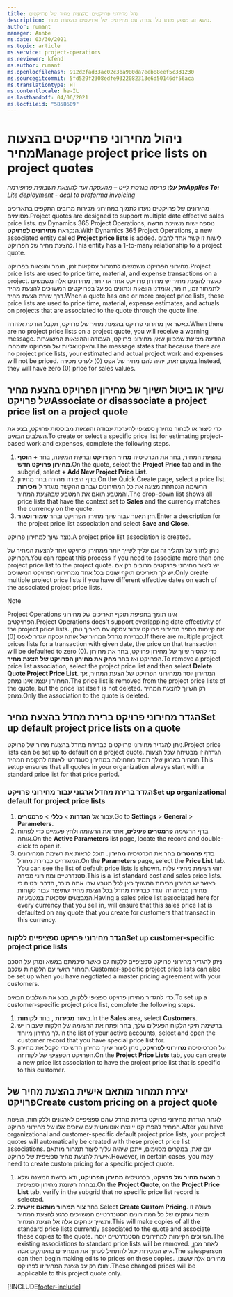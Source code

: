 ```yaml
---
title: נהל מחירוני פרויקטים בהצעות מחיר של פרויקטים
description: נושא זה מספק מידע על עבודה עם מחירונים של פרויקטים בהצעות מחיר.
author: rumant
manager: Annbe
ms.date: 03/30/2021
ms.topic: article
ms.service: project-operations
ms.reviewer: kfend
ms.author: rumant
ms.openlocfilehash: 912d2fad33ac02c3ba980da7eeb88eef5c331230
ms.sourcegitcommit: 5fd529f2308edfe9322082313e6d50146df56aca
ms.translationtype: HT
ms.contentlocale: he-IL
ms.lasthandoff: 04/06/2021
ms.locfileid: "5858609"
---
```

# <a name="manage-project-price-lists-on-project-quotes"></a><span data-ttu-id="8ca9c-103">ניהול מחירוני פרוייקטים בהצעות מחיר</span><span class="sxs-lookup"><span data-stu-id="8ca9c-103">Manage project price lists on project quotes</span></span> 

<span data-ttu-id="8ca9c-104">_**חל על**: פריסה בגרסת לייט – מהעסקה ועד להוצאת חשבונית פרופורמה_</span><span class="sxs-lookup"><span data-stu-id="8ca9c-104">_**Applies To:** Lite deployment - deal to proforma invoicing_</span></span>

<span data-ttu-id="8ca9c-105">מחירונים של פרויקטים נועדו לתמוך במחירוני מכירות מרובים התקפים בתאריכים מסוימים.</span><span class="sxs-lookup"><span data-stu-id="8ca9c-105">Project quotes are designed to support multiple date effective sales price lists.</span></span> <span data-ttu-id="8ca9c-106">עם Dynamics 365 Project Operations, נוספה ישות משויכת חדשה הנקראת **מחירונים לפרויקט**.</span><span class="sxs-lookup"><span data-stu-id="8ca9c-106">With Dynamics 365 Project Operations, a new associated entity called **Project price lists** is added.</span></span> <span data-ttu-id="8ca9c-107">לישות זו קשר אחד לרבים להצעת מחיר של הפרויקט.</span><span class="sxs-lookup"><span data-stu-id="8ca9c-107">This entity has a 1-to-many relationship to a project quote.</span></span>

<span data-ttu-id="8ca9c-108">מחירוני הפרויקט משמשים לתמחור עסקאות זמן, חומר והוצאות בפרויקט.</span><span class="sxs-lookup"><span data-stu-id="8ca9c-108">Project price lists are used to price time, material, and expense transactions on a project.</span></span> <span data-ttu-id="8ca9c-109">כאשר להצעת מחיר יש מחירון פרוייקט אחד או יותר, מחירונים אלה משמשים לתמחור זמן, חומר, אומדני הוצאות ונתונים בפועל בפרויקטים המשויכים להצעת מחיר דרך שורת הצעת מחיר.</span><span class="sxs-lookup"><span data-stu-id="8ca9c-109">When a quote has one or more project price lists, these price lists are used to price time, material, expense estimates, and actuals on projects that are associated to the quote through the quote line.</span></span>

<span data-ttu-id="8ca9c-110">כאשר אין מחירוני פרויקט בהצעת מחיר של פרויקט, תקבל הודעת אזהרה.</span><span class="sxs-lookup"><span data-stu-id="8ca9c-110">When there are no project price lists on a project quote, you will receive a warning message.</span></span> <span data-ttu-id="8ca9c-111">ההודעה מציינת שמכיוון שאין מחירוני פרויקט, העבודה וההוצאות המשוערות והאקטואליות של הפרויקט יתומחרו.</span><span class="sxs-lookup"><span data-stu-id="8ca9c-111">The message states that because there are no project price lists, your estimated and actual project work and expenses will not be priced.</span></span> <span data-ttu-id="8ca9c-112">במקום זאת, יהיה להם מחיר של אפס (0) לערכי מכירה.</span><span class="sxs-lookup"><span data-stu-id="8ca9c-112">Instead, they will have zero (0) price for sales values.</span></span>

## <a name="associate-or-disassociate-a-project-price-list-on-a-project-quote"></a><span data-ttu-id="8ca9c-113">שיוך או ביטול השיוך של מחירון הפרויקט בהצעת מחיר של פרויקט</span><span class="sxs-lookup"><span data-stu-id="8ca9c-113">Associate or disassociate a project price list on a project quote</span></span>

<span data-ttu-id="8ca9c-114">כדי ליצור או לבחור מחירון ספציפי להערכת עבודה והוצאות מבוססות פרויקט, בצע את השלבים הבאים.</span><span class="sxs-lookup"><span data-stu-id="8ca9c-114">To create or select a specific price list for estimating project-based work and expenses, complete the following steps.</span></span>

1. <span data-ttu-id="8ca9c-115">בהצעת המחיר, בחר את הכרטיסיה **מחיר הפרויקט** וברשת המשנה, בחר **+ הוסף מחירון פרויקט חדש**.</span><span class="sxs-lookup"><span data-stu-id="8ca9c-115">On the quote, select the **Project Price** tab and in the subgrid, select **+ Add New Project Price List**.</span></span>
2. <span data-ttu-id="8ca9c-116">בדף היצירה מהירה בחר מחירון.</span><span class="sxs-lookup"><span data-stu-id="8ca9c-116">On the Quick Create page, select a price list.</span></span> <span data-ttu-id="8ca9c-117">הרשימה הנפתחת מציגה את כל המחירונים שבהם ההקשר מוגדר ל **מכירות** והמטבע תואם את המטבע שבהצעת המחיר.</span><span class="sxs-lookup"><span data-stu-id="8ca9c-117">The drop-down list shows all price lists that have the context set to **Sales** and the currency matches the currency on the quote.</span></span>
4. <span data-ttu-id="8ca9c-118">הזן תיאור עבור שיוך מחירון הפרויקט ובחר **שמור וסגור**.</span><span class="sxs-lookup"><span data-stu-id="8ca9c-118">Enter a description for the project price list association and select **Save and Close**.</span></span>

<span data-ttu-id="8ca9c-119">נוצר שיוך למחירון פרויקט.</span><span class="sxs-lookup"><span data-stu-id="8ca9c-119">A project price list association is created.</span></span>

<span data-ttu-id="8ca9c-120">ניתן לחזור על תהליך זה אם עליך לשייך יותר ממחירון פרויקט אחד להצעת המחיר של הפרויקט.</span><span class="sxs-lookup"><span data-stu-id="8ca9c-120">You can repeat this process if you need to associate more than one project price list to the project quote.</span></span> <span data-ttu-id="8ca9c-121">יש ליצור מחירוני פרויקטים מרובים רק אם יש לך תאריכים תוקף שונים בכל אחד ממחירוני הפרויקט המשויכים.</span><span class="sxs-lookup"><span data-stu-id="8ca9c-121">Only create multiple project price lists if you have different effective dates on each of the associated project price lists.</span></span>

> [!NOTE]
> <span data-ttu-id="8ca9c-122">Project Operations אינו תומך בחפיפת תוקף תאריכים של מחירוני הפרויקטים.</span><span class="sxs-lookup"><span data-stu-id="8ca9c-122">Project Operations does't support overlapping date effectivity of the project price lists.</span></span> <span data-ttu-id="8ca9c-123">אם קיימות מספר מחירוני פרויקט עבור עסקה עם תאריך נותן, כברירת מחדל המחיר של אותה עסקה יוגדר לאפס (0).</span><span class="sxs-lookup"><span data-stu-id="8ca9c-123">If there are multiple project prices lists for a transaction with given date, the price on that transaction will be defaulted to zero (0).</span></span>
<span data-ttu-id="8ca9c-124">כדי להסיר שיוך של מחירון פרויקט, בחר את מחירון הפרויקט ואז בחר **מחק את מחירון הפרויקט של הצעת מחיר**.</span><span class="sxs-lookup"><span data-stu-id="8ca9c-124">To remove a project price list association, select the project price list and then select **Delete Quote Project Price List**.</span></span> <span data-ttu-id="8ca9c-125">המחירון יוסר ממחירוני הפרויקט של הצעת המחיר, אך המחירון עצמו אינו נמחק.</span><span class="sxs-lookup"><span data-stu-id="8ca9c-125">The price list is removed from the project price lists of the quote, but the price list itself is not deleted.</span></span> <span data-ttu-id="8ca9c-126">רק השיוך להצעת המחיר נמחק.</span><span class="sxs-lookup"><span data-stu-id="8ca9c-126">Only the association to the quote is deleted.</span></span>

## <a name="set-up-default-project-price-lists-on-a-quote"></a><span data-ttu-id="8ca9c-127">הגדר מחירוני פרויקט ברירת מחדל בהצעת מחיר</span><span class="sxs-lookup"><span data-stu-id="8ca9c-127">Set up default project price lists on a quote</span></span>

<span data-ttu-id="8ca9c-128">ניתן להגדיר מחירוני פרויקטים כברירת מחדל בהצעת מחיר של פרויקט.</span><span class="sxs-lookup"><span data-stu-id="8ca9c-128">Project price lists can be set up to default on a project quote.</span></span> <span data-ttu-id="8ca9c-129">הגדרה זו מבטיחה שכל הצעות המחיר בארגון שלך תמיד מתחילות במחירון סטנדרטי לאותה לתקופת המחיר.</span><span class="sxs-lookup"><span data-stu-id="8ca9c-129">This setup ensures that all quotes in your organization always start with a standard price list for that price period.</span></span>

### <a name="set-up-organizational-default-for-project-price-lists"></a><span data-ttu-id="8ca9c-130">הגדר ברירת מחדל ארגוני עבור מחירוני פרויקט</span><span class="sxs-lookup"><span data-stu-id="8ca9c-130">Set up organizational default for project price lists</span></span>

1. <span data-ttu-id="8ca9c-131">עבור אל **הגדרות** > **כללי** > **פרמטרים**.</span><span class="sxs-lookup"><span data-stu-id="8ca9c-131">Go to **Settings** > **General** > **Parameters**.</span></span>
2. <span data-ttu-id="8ca9c-132">בדף הרשימה **פרמטרים פעילים**, אתר את הרשומה ולחץ פעמיים כדי לפתוח אותה.</span><span class="sxs-lookup"><span data-stu-id="8ca9c-132">On the **Active Parameters** list page, locate the record and double-click to open it.</span></span> 
3. <span data-ttu-id="8ca9c-133">בדף **פרמטרים** בחר את הכרטיסיה **מחירון**. תוכל לראות את רשימת המחירונים המוגדרים כברירת מחדל.</span><span class="sxs-lookup"><span data-stu-id="8ca9c-133">On the **Parameters** page, select the **Price List** tab. You can see the list of default price lists is shown.</span></span> <span data-ttu-id="8ca9c-134">זוהי רשימת מחירי עלות סטנדרטיים ומחירוני מכירה.</span><span class="sxs-lookup"><span data-stu-id="8ca9c-134">This is a list standard cost and sales price lists.</span></span> <span data-ttu-id="8ca9c-135">כאשר יש מחירון מכירות המשויך כאן לכל מטבע שבו אתה מוכר, הדבר יבטיח כי מחירון מכירה זה יוגדר כברירת מחדל בכל הצעת מחיר שתיצור עבור לקוחות המבצעים עסקאות במטבע זה.</span><span class="sxs-lookup"><span data-stu-id="8ca9c-135">Having a sales price list associated here for every currency that you sell in, will ensure that this sales price list is defaulted on any quote that you create for customers that transact in this currency.</span></span>

### <a name="set-up-customer-specific-project-price-lists"></a><span data-ttu-id="8ca9c-136">הגדר מחירוני פרויקט ספציפיים ללקוח</span><span class="sxs-lookup"><span data-stu-id="8ca9c-136">Set up customer-specific project price lists</span></span>

<span data-ttu-id="8ca9c-137">ניתן להגדיר מחירוני פרויקט ספציפיים ללקוח גם כאשר סיכמתם במשא ומתן על הסכם תמחור ראשי עם הלקוחות שלכם.</span><span class="sxs-lookup"><span data-stu-id="8ca9c-137">Customer-specific project price lists can also be set up when you have negotiated a master pricing agreement with your customers.</span></span>

<span data-ttu-id="8ca9c-138">כדי להגדיר מחירון פרויקט ספציפי ללקוח, בצע את השלבים הבאים.</span><span class="sxs-lookup"><span data-stu-id="8ca9c-138">To set up a customer-specific project price list, complete the following steps.</span></span>

1. <span data-ttu-id="8ca9c-139">באזור **מכירות** , בחר **לקוחות**.</span><span class="sxs-lookup"><span data-stu-id="8ca9c-139">In the **Sales** area, select **Customers**.</span></span>
2. <span data-ttu-id="8ca9c-140">ברשימת תיקי הלקוח הפעילים שלך, בחר ופתח את הרשומה של הלקוח שעבורו יש לך מחירון מיוחד.</span><span class="sxs-lookup"><span data-stu-id="8ca9c-140">In the list of your active accounts, select and open the customer record that you have special price list for.</span></span>
3. <span data-ttu-id="8ca9c-141">על הכרטיסיסה **מחירוני לפרויקט**, ניתן ליצור שיוך מחירון חדש כדי לקבל את מחירון הפרויקט הספציפי של לקוח זה.</span><span class="sxs-lookup"><span data-stu-id="8ca9c-141">On the **Project Price Lists** tab, you can create a new price list association to have the project price list that is specific to this customer.</span></span>

## <a name="create-custom-pricing-on-a-project-quote"></a><span data-ttu-id="8ca9c-142">יצירת תמחור מותאם אישית בהצעת מחיר של פרויקט</span><span class="sxs-lookup"><span data-stu-id="8ca9c-142">Create custom pricing on a project quote</span></span>

<span data-ttu-id="8ca9c-143">לאחר הגדרת מחירוני פרויקט ברירת מחדל שהם ספציפיים לארגונים וללקוחות, הצעות המחיר להפרויקט ייווצרו אוטומטית עם שיוכים אלו של מחירוני פרויקט.</span><span class="sxs-lookup"><span data-stu-id="8ca9c-143">After you have organizational and customer-specific default project price lists, your project quotes will automatically be created with these project price list associations.</span></span> <span data-ttu-id="8ca9c-144">עם זאת, במקרים מסוימים, ייתכן שיהיה עליך ליצור תמחור מותאם אישית להצעת מחיר ספציפית של פרויקט.</span><span class="sxs-lookup"><span data-stu-id="8ca9c-144">However, in certain cases, you may need to create custom pricing for a specific project quote.</span></span> 

1. <span data-ttu-id="8ca9c-145">ב **הצעת מחיר של פרויקט**, בכרטיסיה **מחירון הפרויקט**, ודא ברשת המשנה שלא נבחרה רשומת מחירון ספציפית.</span><span class="sxs-lookup"><span data-stu-id="8ca9c-145">On the **Project Quote**, on the **Project Price List** tab, verify in the subgrid that no specific price list record is selected.</span></span>
2. <span data-ttu-id="8ca9c-146">בחר **צור תמחור מותאם אישית**.</span><span class="sxs-lookup"><span data-stu-id="8ca9c-146">Select **Create Custom Pricing**.</span></span> <span data-ttu-id="8ca9c-147">פעולה זו תיצור עותקים של כל המחירונים הסטנדרטיים המשויכים כרגע להצעת המחיר ותשייך עותקים אלה אל הצעת המחיר.</span><span class="sxs-lookup"><span data-stu-id="8ca9c-147">This will make copies of all the standard price lists currently associated to the quote and associate these copies to the quote.</span></span> <span data-ttu-id="8ca9c-148">השיוכים הקיימות למחירונים הסטנדרטיים יוסרו.</span><span class="sxs-lookup"><span data-stu-id="8ca9c-148">The existing associations to standard price lists will be removed.</span></span> <span data-ttu-id="8ca9c-149">לאחר מכן, איש המכירות יכול להתחיל לערוך את המחירים בהעתקים אלה.</span><span class="sxs-lookup"><span data-stu-id="8ca9c-149">The salesperson can then begin making edits to prices on these copies.</span></span> <span data-ttu-id="8ca9c-150">מחירים אלה ששונו, יחולו רק על הצעת המחיר זו לפרויקט.</span><span class="sxs-lookup"><span data-stu-id="8ca9c-150">These changed prices will be applicable to this project quote only.</span></span>


[!INCLUDE[footer-include](../../includes/footer-banner.md)]
